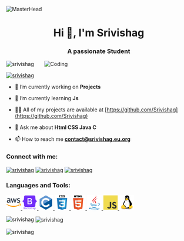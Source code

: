 ![MasterHead](https://github.com/Srivishag/Srivishag/assets/91311329/0936f74e-28da-4c83-9477-9bdaf3f6f22b)
<h1 align="center">Hi 👋, I'm Srivishag</h1>

<h3 align="center">A passionate Student</h3>
<p align="left"><img src="https://institute.careerguide.com/wp-content/uploads/2020/10/e426702edf874b181aced1e2fa5c6cde.gif" align="right" alt="Coding" width="400" />

<p align="left"> <img src="https://komarev.com/ghpvc/?username=srivishag&label=Profile%20views&color=0e75b6&style=flat" alt="srivishag" /> </p>

<p align="left"> <a href="https://twitter.com/srivishag" target="blank"><img src="https://img.shields.io/twitter/follow/srivishag?logo=twitter&style=for-the-badge" alt="srivishag" /></a> </p>

- 🔭 I’m currently working on **Projects**

- 🌱 I’m currently learning **Js**

- 👨‍💻 All of my projects are available at [https://github.com/Srivishag](https://github.com/Srivishag)

- 💬 Ask me about **Html CSS Java C**

- 📫 How to reach me **contact@srivishag.eu.org**

<h3 align="left">Connect with me:</h3>
<p align="left">
<a href="https://twitter.com/srivishag" target="blank"><img align="center" src="https://raw.githubusercontent.com/rahuldkjain/github-profile-readme-generator/master/src/images/icons/Social/twitter.svg" alt="srivishag" height="30" width="40" /></a>
<a href="https://instagram.com/srivishag" target="blank"><img align="center" src="https://raw.githubusercontent.com/rahuldkjain/github-profile-readme-generator/master/src/images/icons/Social/instagram.svg" alt="srivishag" height="30" width="40" /></a>
<a href="https://www.codechef.com/users/srivishag" target="blank"><img align="center" src="https://cdn.jsdelivr.net/npm/simple-icons@3.1.0/icons/codechef.svg" alt="srivishag" height="30" width="40" /></a>
</p>

<h3 align="left">Languages and Tools:</h3>
<p align="left"> <a href="https://aws.amazon.com" target="_blank" rel="noreferrer"> <img src="https://raw.githubusercontent.com/devicons/devicon/master/icons/amazonwebservices/amazonwebservices-original-wordmark.svg" alt="aws" width="40" height="40"/> </a> <a href="https://getbootstrap.com" target="_blank" rel="noreferrer"> <img src="https://raw.githubusercontent.com/devicons/devicon/master/icons/bootstrap/bootstrap-plain-wordmark.svg" alt="bootstrap" width="40" height="40"/> </a> <a href="https://www.cprogramming.com/" target="_blank" rel="noreferrer"> <img src="https://raw.githubusercontent.com/devicons/devicon/master/icons/c/c-original.svg" alt="c" width="40" height="40"/> </a> <a href="https://www.w3schools.com/css/" target="_blank" rel="noreferrer"> <img src="https://raw.githubusercontent.com/devicons/devicon/master/icons/css3/css3-original-wordmark.svg" alt="css3" width="40" height="40"/> </a> <a href="https://www.w3.org/html/" target="_blank" rel="noreferrer"> <img src="https://raw.githubusercontent.com/devicons/devicon/master/icons/html5/html5-original-wordmark.svg" alt="html5" width="40" height="40"/> </a> <a href="https://www.java.com" target="_blank" rel="noreferrer"> <img src="https://raw.githubusercontent.com/devicons/devicon/master/icons/java/java-original.svg" alt="java" width="40" height="40"/> </a> <a href="https://developer.mozilla.org/en-US/docs/Web/JavaScript" target="_blank" rel="noreferrer"> <img src="https://raw.githubusercontent.com/devicons/devicon/master/icons/javascript/javascript-original.svg" alt="javascript" width="40" height="40"/> </a> <a href="https://www.linux.org/" target="_blank" rel="noreferrer"> <img src="https://raw.githubusercontent.com/devicons/devicon/master/icons/linux/linux-original.svg" alt="linux" width="40" height="40"/> </a> </p>

<p><img align="left" src="https://github-readme-stats.vercel.app/api/top-langs?username=srivishag&show_icons=true&locale=en&layout=compact" alt="srivishag" /></p>

<p>&nbsp;<img align="center" src="https://github-readme-stats.vercel.app/api?username=srivishag&show_icons=true&locale=en" alt="srivishag" /></p>

<p><img align="center" src="https://github-readme-streak-stats.herokuapp.com/?user=srivishag&" alt="srivishag" /></p>
